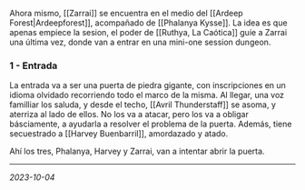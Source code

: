 
Ahora mismo, [[Zarrai]] se encuentra en el medio del [[Ardeep Forest|Ardeepforest]], acompañado de [[Phalanya Kysse]]. La idea es que apenas empiece la sesion, el poder de [[Ruthya, La Caótica]] guíe a Zarrai una última vez, donde van a entrar en una mini-one session dungeon.

### 1 - Entrada

La entrada va a ser una puerta de piedra gigante, con inscripciones en un idioma olvidado recorriendo todo el marco de la misma. Al llegar, una voz familliar los saluda, y desde el techo, [[Avril Thunderstaff]] se asoma, y aterriza al lado de ellos. No los va a atacar, pero los va a obligar básciamente, a ayudarla a resolver el problema de la puerta. Además, tiene secuestrado a [[Harvey Buenbarril]], amordazado y atado.

Ahí los tres, Phalanya, Harvey y Zarrai, van a intentar abrir la puerta.

---
*2023-10-04*

